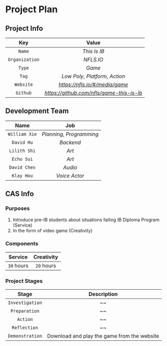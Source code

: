 # Project Plan

## Project Info

|Key|Value|
|:-:|:-:|
|`Name`|*This Is IB*|
|`Organization`|*NFLS.IO*|
|`Type`|*Game*|
|`Tag`|*Low Poly*, *Platform*, *Action*|
|`Website`|*https://nfls.io/#/media/game*|
|`Github`|*https://github.com/nfls/game-this-is-ib*|

## Development Team

|Name|Job|
|:-:|:-:|
|`William Xie`|*Planning*, *Programming*|
|`David Hu`|*Backend*|
|`Lilith Shi`|*Art*|
|`Echo Sui`|*Art*|
|`David Chen`|*Audio*|
|`Klay Hou`|*Voice Actor*|

## CAS Info

### Purposes

1. Introduce pre-IB students about situations failing IB Diploma Program (Service)
2. In the form of video game (Creativity)

### Components

|Service|Creativity|
|:-:|:-:|
|`30` hours|`20` hours|

### Project Stages

|Stage|Description|
|:-:|:-:|
|`Investigation`|~~|
|`Preparation`|~~|
|`Action`|~~|
|`Reflection`|~~|
|`Demonstration`|Download and play the game from the website|